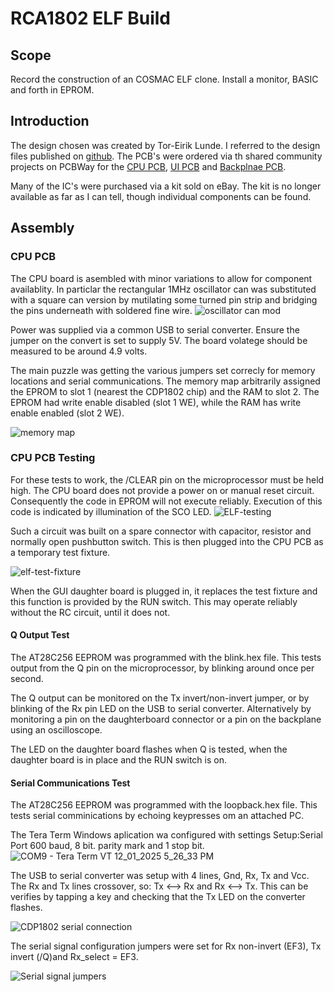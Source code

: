 # RCA1802 ELF Build

## Scope

Record the construction of an COSMAC ELF clone. Install a monitor, BASIC and forth in EPROM.

## Introduction

The design chosen was created by Tor-Eirik Lunde. I referred to the design files published on [github](https://github.com/tebl/RC1802-Cosmac-ELF). 
The PCB's were ordered via th shared community projects on PCBWay for the [CPU PCB](https://www.pcbway.com/project/shareproject/RC1802_Cosmac_ELF__CPU_module_revision_E_.html?inviteid=88707), [UI PCB](https://www.pcbway.com/project/shareproject/RC1802_Cosmac_ELF__UI_module_revision_E_.html?inviteid=88707) and [Backplnae PCB](https://www.pcbway.com/project/shareproject/RC6502_Apple_1_Replica__Backplane_module_revision_A_.html).

Many of the IC's were purchased via a kit sold on eBay. The kit is no longer available as far as I can tell, though individual components can be found.

## Assembly

### CPU PCB

The CPU board is asembled with minor variations to allow for component availablity. In particlar the rectangular 1MHz oscillator can was substituted with a square can version by mutilating some turned pin strip and bridging the pins underneath with soldered fine wire. 
![oscillator can mod](https://github.com/user-attachments/assets/b8bdb12a-2c62-495b-834b-8651e8762d8e)

Power was supplied via a common USB to serial converter. Ensure the jumper on the convert is set to supply 5V. The board volatege should be measured to be around 4.9 volts.

The main puzzle was getting the various jumpers set correcly for memory locations and serial communications. The memory map arbitrarily assigned the EPROM to slot 1 (nearest the CDP1802 chip) and the RAM to slot 2. The EPROM had write enable disabled (slot 1 WE), while the RAM has write enable enabled (slot 2 WE).

![memory map](https://github.com/user-attachments/assets/46a9924d-6826-4a16-9c2e-f648abba5d77)


### CPU PCB Testing

For these tests to work, the /CLEAR pin on the microprocessor must be held high.
The CPU board does not provide a power on or manual reset circuit.
Consequently the code in EPROM will not execute reliably. 
Execution of this code is indicated by illumination of the SCO LED.
![ELF-testing](https://github.com/user-attachments/assets/d979af2e-3055-44c2-a781-50e61ab95f76)

Such a circuit was built on a spare connector with capacitor, resistor and normally open pushbutton switch.
This is then plugged into the CPU PCB as a temporary test fixture.

![elf-test-fixture](https://github.com/user-attachments/assets/1a38d300-b156-45c5-8b62-1937cb348ed5)

When the GUI daughter board is plugged in, it replaces the test fixture and this function is provided by the RUN switch. 
This may operate reliably without the RC circuit, until it does not.

#### Q Output Test

The AT28C256 EEPROM was programmed with the blink.hex file. This tests output from the Q pin on the microprocessor, by blinking around once per second.

The Q output can be monitored on the Tx invert/non-invert jumper, or by blinking of the Rx pin LED on the USB to serial converter.
Alternatively by monitoring a pin on the daughterboard connector or a pin on the backplane using an oscilloscope.

The LED on the daughter board flashes when Q is tested, when the daughter board is in place and the RUN switch is on.

#### Serial Communications Test

The AT28C256 EEPROM was programmed with the loopback.hex file. This tests serial comminications by echoing keypresses om an attached PC. 

The Tera Term Windows aplication wa configured with settings Setup:Serial Port 600 baud, 8 bit. parity mark and 1 stop bit. 
![COM9 - Tera Term VT 12_01_2025 5_26_33 PM](https://github.com/user-attachments/assets/ac78f7d0-f8a7-40f6-b2cb-c1115c2d62a1)

The USB to serial converter was setup with 4 lines, Gnd, Rx, Tx and Vcc. The Rx and Tx lines crossover, so: Tx <--> Rx and Rx <--> Tx. This can be verifies by tapping a key and checking that the Tx LED on the converter flashes.

![CDP1802 serial connection](https://github.com/user-attachments/assets/dbf6cce9-fa8b-4102-9c05-0792b4163a77)

The serial signal configuration jumpers were set for Rx non-invert (EF3), Tx invert (/Q)and Rx_select = EF3.

![Serial signal jumpers](https://github.com/user-attachments/assets/c72e4d6e-070c-4ffa-8966-7027a7afdc20)


